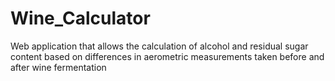 # Wine_Calculator
Web application that allows the calculation of alcohol and residual sugar content based on differences in aerometric measurements taken before and after wine fermentation
